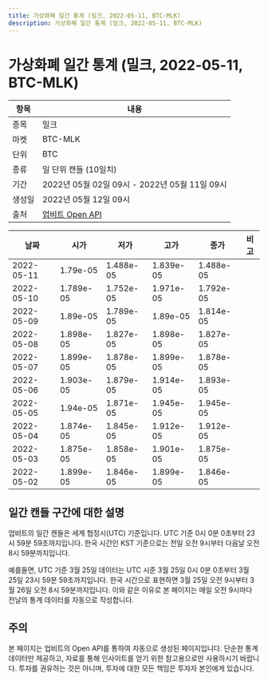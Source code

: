 ```yaml
---
title: 가상화폐 일간 통계 (밀크, 2022-05-11, BTC-MLK)
description: 가상화폐 일간 통계 (밀크, 2022-05-11, BTC-MLK)
---
```



가상화폐 일간 통계 (밀크, 2022-05-11, BTC-MLK)
===

|항목|내용|
|--|--|
|종목|밀크|
|마켓|BTC-MLK|
|단위|BTC|
|종류|일 단위 캔들 (10일치)|
|기간|2022년 05월 02일 09시 - 2022년 05월 11일 09시|
|생성일|2022년 05월 12일 09시|
|출처|[업비트 Open API](https://docs.upbit.com)|


|날짜|시가|저가|고가|종가|비고|
|--|--|--|--|--|--|
|2022-05-11|1.79e-05|1.488e-05|1.839e-05|1.488e-05|    |
|2022-05-10|1.789e-05|1.752e-05|1.971e-05|1.792e-05|    |
|2022-05-09|1.89e-05|1.789e-05|1.89e-05|1.814e-05|    |
|2022-05-08|1.898e-05|1.827e-05|1.898e-05|1.827e-05|    |
|2022-05-07|1.899e-05|1.878e-05|1.899e-05|1.878e-05|    |
|2022-05-06|1.903e-05|1.879e-05|1.914e-05|1.893e-05|    |
|2022-05-05|1.94e-05|1.871e-05|1.945e-05|1.945e-05|    |
|2022-05-04|1.874e-05|1.845e-05|1.912e-05|1.912e-05|    |
|2022-05-03|1.875e-05|1.858e-05|1.901e-05|1.875e-05|    |
|2022-05-02|1.899e-05|1.846e-05|1.899e-05|1.846e-05|    |


일간 캔들 구간에 대한 설명
---


업비트의 일간 캔들은 세계 협정시(UTC) 기준입니다. 
UTC 기준 0시 0분 0초부터 23시 59분 59초까지입니다. 
한국 시간인 KST 기준으로는 전일 오전 9시부터 다음날 오전 8시 59분까지입니다. 


예를들면, UTC 기준 3월 25일 데이터는 UTC 시준 3월 25일 0시 0분 0초부터 3월 25일 23시 59분 59초까지입니다. 
한국 시간으로 표현하면 3월 25일 오전 9시부터 3월 26일 오전 8시 59분까지입니다. 
이와 같은 이유로 본 페이지는 매일 오전 9시마다 전날의 통계 데이터를 자동으로 작성합니다. 


주의
---


본 페이지는 업비트의 Open API를 통하여 자동으로 생성된 페이지입니다. 
단순한 통계 데이터만 제공하고, 자료를 통해 인사이트를 얻기 위한 참고용으로만 사용하시기 바랍니다. 
투자를 권유하는 것은 아니며, 투자에 대한 모든 책임은 투자자 본인에게 있습니다. 
